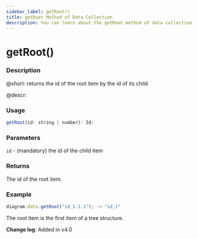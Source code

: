 ```yaml
---
sidebar_label: getRoot()
title: getRoot Method of Data Collection
description: You can learn about the getRoot method of data collection in the documentation of the DHTMLX JavaScript Diagram library. Browse developer guides and API reference, try out code examples and live demos, and download a free 30-day evaluation version of DHTMLX Diagram.
---
```


# getRoot()

### Description

@short: returns the id of the root item by the id of its child

@descr:

### Usage

~~~js
getRoot(id: string | number): Id;
~~~

### Parameters

`id` - (mandatory) the id of the child item

### Returns

The id of the root item.

### Example

~~~js
diagram.data.getRoot("id_1.1.1"); -> "id_1"
~~~

The root item is the first item of a tree structure.

**Change log**: Added in v4.0
